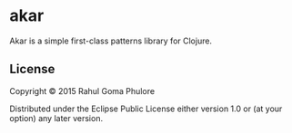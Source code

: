 # akar

Akar is a simple first-class patterns library for Clojure.

## License

Copyright © 2015 Rahul Goma Phulore

Distributed under the Eclipse Public License either version 1.0 or (at your option) any later version.
